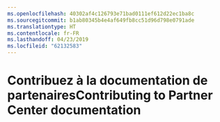 ```yaml
---
ms.openlocfilehash: 40302af4c126793e71bad0111ef612d22ec1ba8c
ms.sourcegitcommit: b1ab80345b4e4af649fb8cc51d96d798e0791ade
ms.translationtype: HT
ms.contentlocale: fr-FR
ms.lasthandoff: 04/23/2019
ms.locfileid: "62132583"
---
```

# <a name="contributing-to-partner-center-documentation"></a><span data-ttu-id="58a30-101">Contribuez à la documentation de partenaires</span><span class="sxs-lookup"><span data-stu-id="58a30-101">Contributing to Partner Center documentation</span></span>